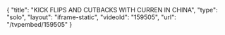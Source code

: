 {
    "title": "KICK FLIPS AND CUTBACKS WITH CURREN IN CHINA",
    "type": "solo",
    "layout": "iframe-static",
    "videoId": "159505",
    "url": "\/tvpembed\/159505"
}